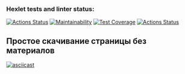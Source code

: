 ### Hexlet tests and linter status:
[![Actions Status](https://github.com/titanmen1/python-project-lvl3/workflows/hexlet-check/badge.svg)](https://github.com/titanmen1/python-project-lvl3/actions)
[![Maintainability](https://api.codeclimate.com/v1/badges/4b52d2a2e5ccd1261bf6/maintainability)](https://codeclimate.com/github/titanmen1/python-project-lvl3/maintainability)
[![Test Coverage](https://api.codeclimate.com/v1/badges/4b52d2a2e5ccd1261bf6/test_coverage)](https://codeclimate.com/github/titanmen1/python-project-lvl3/test_coverage)
[![Actions Status](https://github.com/titanmen1/python-project-lvl3/workflows/CI/badge.svg)](https://github.com/titanmen1/python-project-lvl3/actions)


## Простое скачивание страницы без материалов
[![asciicast](https://asciinema.org/a/gCk9WMjr7hI2aPuhQJrndsc5L.svg)](https://asciinema.org/a/gCk9WMjr7hI2aPuhQJrndsc5L)
